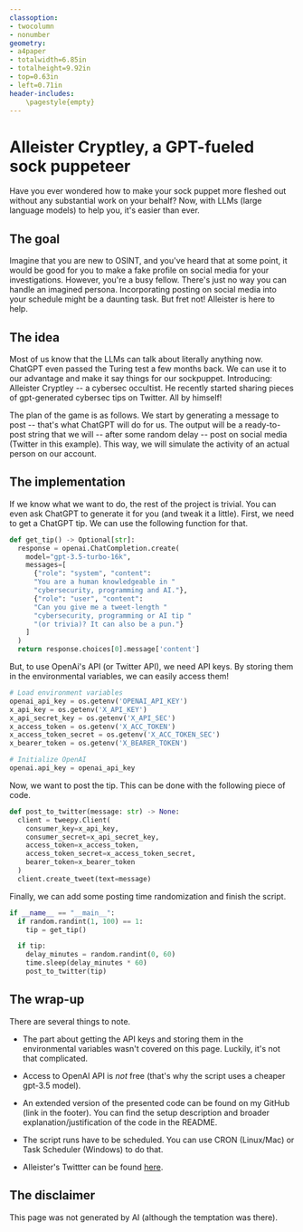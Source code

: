 ```yaml
---
classoption:
- twocolumn
- nonumber
geometry:
- a4paper
- totalwidth=6.85in
- totalheight=9.92in
- top=0.63in
- left=0.71in
header-includes:
    \pagestyle{empty}
---
```

# AIleister Cryptley, a GPT-fueled sock puppeteer

Have you ever wondered how to make your sock puppet more fleshed out without any substantial work on your behalf? Now, with LLMs (large language models) to help you, it's easier than ever.

## The goal

Imagine that you are new to OSINT, and you've heard that at some point, it would be good for you to make a fake profile on social media for your investigations. However, you're a busy fellow. There's just no way you can handle an imagined persona. Incorporating posting on social media into your schedule might be a daunting task. But fret not! AIleister is here to help.

## The idea

Most of us know that the LLMs can talk about literally anything now. ChatGPT even passed the Turing test a few months back. We can use it to our advantage and make it say things for our sockpuppet. Introducing: AIleister Cryptley -- a cybersec occultist. He recently started sharing pieces of gpt-generated cybersec tips on Twitter. All by himself!

The plan of the game is as follows. We start by generating a message to post -- that's what ChatGPT will do for us. The output will be a ready-to-post string that we will -- after some random delay -- post on social media (Twitter in this example). This way, we will simulate the activity of an actual person on our account.

## The implementation

If we know what we want to do, the rest of the project is trivial. You can even ask ChatGPT to generate it for you (and tweak it a little). First, we need to get a ChatGPT tip. We can use the following function for that.
```python
def get_tip() -> Optional[str]:
  response = openai.ChatCompletion.create(
    model="gpt-3.5-turbo-16k",
    messages=[
      {"role": "system", "content": 
      "You are a human knowledgeable in "
      "cybersecurity, programming and AI."},
      {"role": "user", "content":
      "Can you give me a tweet-length "
      "cybersecurity, programming or AI tip "
      "(or trivia)? It can also be a pun."}
    ]
  )
  return response.choices[0].message['content']
```

But, to use OpenAi's API (or Twitter API), we need API keys. By storing them in the environmental variables, we can easily access them!
```python
# Load environment variables
openai_api_key = os.getenv('OPENAI_API_KEY')
x_api_key = os.getenv('X_API_KEY')
x_api_secret_key = os.getenv('X_API_SEC')
x_access_token = os.getenv('X_ACC_TOKEN')
x_access_token_secret = os.getenv('X_ACC_TOKEN_SEC')
x_bearer_token = os.getenv('X_BEARER_TOKEN')

# Initialize OpenAI
openai.api_key = openai_api_key
```

Now, we want to post the tip. This can be done with the following piece of code.

```python
def post_to_twitter(message: str) -> None:
  client = tweepy.Client(
    consumer_key=x_api_key,
    consumer_secret=x_api_secret_key,
    access_token=x_access_token,
    access_token_secret=x_access_token_secret,
    bearer_token=x_bearer_token
  )
  client.create_tweet(text=message)
```
Finally, we can add some posting time randomization and finish the script.
```python
if __name__ == "__main__":
  if random.randint(1, 100) == 1:
    tip = get_tip()

  if tip:
    delay_minutes = random.randint(0, 60)
    time.sleep(delay_minutes * 60)
    post_to_twitter(tip)
```
## The wrap-up

There are several things to note.

* The part about getting the API keys and storing them in the environmental variables wasn't covered on this page. Luckily, it's not that complicated.

* Access to OpenAI API is *not* free (that's why the script uses a cheaper gpt-3.5 model).

* An extended version of the presented code can be found on my GitHub (link in the footer). You can find the setup description and broader explanation/justification of the code in the README.

* The script runs have to be scheduled. You can use CRON (Linux/Mac) or Task Scheduler (Windows) to do that.

* AIleister's Twittter can be found [here](https://twitter.com/ACryptley).

## The disclaimer

This page was not generated by AI (although the temptation was there).
